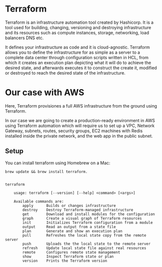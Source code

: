 # Terraform 

Terraform is an infrastructure automation tool created by Hashicorp. 
It is a tool used for building, changing, versioning and destroying infrastructure and its resources such as compute instances, storage, networking, load balancers DNS etc.

It defines your infrastructure as code and it is cloud-agnostic. Terraform allows you to define the infrastructure for as simple as a server to a complete data center through configuration scripts written in HCL, from which it creates an execution plan depicting what it will do to achieve the desired state, and afterwards executes it to construct the create it, modified or destroyed to reach the desired state of the infrastructure. 

# Our case with AWS

Here, Terraform provisiones a full AWS infrastructure from the ground using Terraform. 

In our case we are going to create a production-ready environment in AWS using Terraform automation which will require us to set up a VPC, Network Gateway, subnets, routes, security groups, EC2 machines with Redis installed inside the private network, and the web app in the public subnet.


## Setup

You can install terraform using Homebrew on a Mac: 
```console
brew update && brew install terraform.


terraform

    usage: terraform [--version] [--help] <command> [<args>]

    Available commands are:
        apply      Builds or changes infrastructure
        destroy    Destroy Terraform-managed infrastructure
        get        Download and install modules for the configuration
        graph      Create a visual graph of Terraform resources
        init       Initializes Terraform configuration from a module
        output     Read an output from a state file
        plan       Generate and show an execution plan
        pull       Refreshes the local state copy from the remote server
        push       Uploads the the local state to the remote server
        refresh    Update local state file against real resources
        remote     Configures remote state management
        show       Inspect Terraform state or plan
        version    Prints the Terraform version
```


